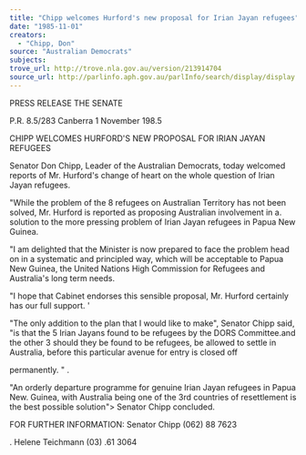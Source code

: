 ```yaml
---
title: "Chipp welcomes Hurford's new proposal for Irian Jayan refugees"
date: "1985-11-01"
creators:
  - "Chipp, Don"
source: "Australian Democrats"
subjects:
trove_url: http://trove.nla.gov.au/version/213914704
source_url: http://parlinfo.aph.gov.au/parlInfo/search/display/display.w3p;query=Id%3A%22media/pressrel/HPR09012936%22
---
```


 PRESS RELEASE THE SENATE

 P.R. 8.5/283  Canberra  1 November 198.5

 CHIPP WELCOMES HURFORD'S NEW PROPOSAL FOR IRIAN JAYAN REFUGEES

 Senator Don Chipp, Leader of the Australian Democrats, today  welcomed reports of Mr. Hurford's change of heart on the whole  question of Irian Jayan refugees.

 "While the problem of the 8 refugees on Australian Territory  has not been solved, Mr. Hurford is reported as proposing  Australian involvement in a. solution to the more pressing  problem of Irian Jayan refugees in Papua New Guinea.

 "I am delighted that the Minister is now prepared to face the  problem head on in a systematic and principled way, which will  be acceptable to Papua New Guinea, the United Nations High  Commission for Refugees and Australia's long term needs.

 "I hope that Cabinet endorses this sensible proposal, Mr. Hurford certainly has our full support. '

 "The only addition to the plan that I would like to make",   Senator Chipp said, "is that the 5 Irian Jayans found to be  refugees by the DORS Committee.and the other 3 should they  be found to be refugees, be allowed to settle in Australia,  before this particular avenue for entry is closed off 

 permanently. "  .

 "An orderly departure programme for genuine Irian Jayan  refugees in Papua New. Guinea, with Australia being one of  the 3rd countries of resettlement is the best possible  solution"> Senator Chipp concluded.

 FOR FURTHER INFORMATION: Senator Chipp (062) 88 7623

 .  Helene Teichmann (03) .61 3064

